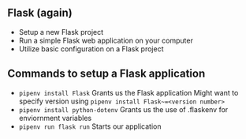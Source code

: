 ## Flask (again)

* Setup a new Flask project
* Run a simple Flask web application on your computer
* Utilize basic configuration on a Flask project

## Commands to setup a Flask application

* `pipenv install Flask`
    Grants us the Flask application
    Might want to specify version using `pipenv install Flask~=<version number>`
* `pipenv install python-dotenv`
    Grants us the use of .flaskenv for enviornment variables
* `pipenv run flask run`
    Starts our application